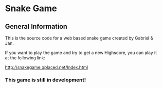 # Snake Game
## General Information 
This is the source code for a web based snake game created by Gabriel &amp; Jan.

If you want to play the game and try to get a new Highscore, you can play it at the following link:

http://snakegame.bplaced.net/Index.html


### This game is still in development!